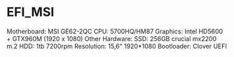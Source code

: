 # EFI_MSI
Motherboard: MSI GE62-2QC CPU: 5700HQ/HM87 Graphics: Intel HD5600 + GTX960M (1920 x 1080) Other Hardware: SSD: 256GB crucial mx2200 m.2 HDD: 1tb 7200rpm Resolution: 15,6" 1920*1080 Bootloader: Clover UEFI
